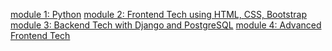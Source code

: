 [module 1: Python](./module1.md)
[module 2: Frontend Tech using HTML, CSS, Bootstrap](./module2.md)
[module 3: Backend Tech with Django and PostgreSQL](./module3.md)
[module 4: Advanced Frontend Tech](./module4.md)
